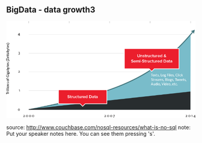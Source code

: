 ##  BigData - data growth3

<img src="../images/bigdata.png"/>

source: http://www.couchbase.com/nosql-resources/what-is-no-sql
note:
    Put your speaker notes here.
    You can see them pressing 's'.
